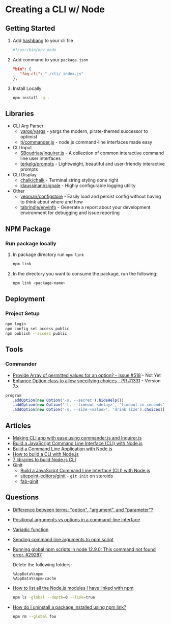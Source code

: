 # Creating a CLI w/ Node



## Getting Started

1. Add [hashbang](https://en.wikipedia.org/wiki/Shebang_(Unix)) to your cli file

   ```js
   #!/usr/bin/env node
   ```

2. Add command to your `package.json`


   ```json
   "bin": {
      "faq-cli": "./cli/_index.js"
   },
   ```

3. Install Locally

   ```bash
   npm install -g .
   ```

## Libraries

* CLI Arg Parser
  * [yargs/yargs](https://github.com/yargs/yargs) - yargs the modern, pirate-themed successor to optimist
  * [tj/commander.js](https://github.com/tj/commander.js) - node.js command-line interfaces made easy
* CLI Input
  * [SBoudrias/Inquirer.js](https://github.com/SBoudrias/Inquirer.js) - A collection of common interactive command line user interfaces
  * [terkelg/prompts](https://github.com/terkelg/prompts) - Lightweight, beautiful and user-friendly interactive prompts
* CLI Display
  * [chalk/chalk](https://github.com/chalk/chalk) - Terminal string styling done right
  * [klaussinani/signale](https://github.com/klaussinani/signale) - Highly configurable logging utility
* Other
  * [yeoman/configstore](https://github.com/yeoman/configstore) - Easily load and persist config without having to think about where and how
  * [tabrindle/envinfo](https://github.com/tabrindle/envinfo) - Generate a report about your development environment for debugging and issue reporting

## NPM Package

### Run package locally

1. In package directory run `npm link`

   ```bash
   npm link
   ```

2. In the directory you want to consume the package, run the following:

   ```bash
   npm link <package-name>
   ```

## Deployment

### Project Setup

```bash
npm login
npm config set access public
npm publish --access public
```

## Tools

### Commander

* [Provide Array of permitted values for an option? - Issue #518](https://github.com/tj/commander.js/issues/518) - Not Yet
* [Enhance Option class to allow specifying choices - PR #1331](https://github.com/tj/commander.js/pull/1331) - Version 7.x

```js
program
   .addOption(new Option('-s, --secret').hideHelp())
   .addOption(new Option('-t, --timeout <delay>', 'timeout in seconds').default(60, 'one minute'))
   .addOption(new Option('-s, --size <value>', 'drink size').choices(['big', 'little']));
```

## Articles

* [Making CLI app with ease using commander.js and Inquirer.js](https://medium.com/jspoint/making-cli-app-with-ease-using-commander-js-and-inquirer-js-f3bbd52977ac)
* [Build a JavaScript Command Line Interface (CLI) with Node.js](https://www.sitepoint.com/javascript-command-line-interface-cli-node-js/)
* [Build a Command Line Application with Node.js](https://developer.okta.com/blog/2019/06/18/command-line-app-with-nodejs)
* [How to build a CLI with Node.js](https://www.twilio.com/blog/how-to-build-a-cli-with-node-js)
* [7 libraries to build Node.js CLI](https://yvonnickfrin.dev/seven-libraries-to-build-nodejs-cli)
* Ginit
  * [Build a JavaScript Command Line Interface (CLI) with Node.js](https://www.sitepoint.com/javascript-command-line-interface-cli-node-js/)
  * [sitepoint-editors/ginit](https://github.com/sitepoint-editors/ginit) - `git init` on steroids
  * [fab-ginit](https://www.npmjs.com/package/fab-ginit)

## Questions


* [Difference between terms: "option", "argument", and "parameter"?](https://stackoverflow.com/q/36495669/1366033)

* [Positional arguments vs options in a command-line interface](https://softwareengineering.stackexchange.com/q/366218/87466)

* [Variadic function](https://en.wikipedia.org/wiki/Variadic_function)

* [Sending command line arguments to npm script](https://stackoverflow.com/a/26545792/1366033)

* [Running global npm scripts in node 12.9.0: This command not found error. #29287](https://github.com/nodejs/node/issues/29287#issuecomment-524859390)

   Delete the following folders:

   ```none
   %AppData%\npm
   %AppData%\npm-cache
   ```

* [How to list all the Node.js modules I have linked with npm](https://stackoverflow.com/q/24933955/1366033)

   ```bash
   npm ls -global --depth=0 --link=true
   ```

* [How do I uninstall a package installed using npm link?](https://stackoverflow.com/q/19094630/1366033)

   ```bash
   npm rm --global foo
   ```
   